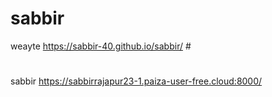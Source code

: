 # sabbir
weayte 
https://sabbir-40.github.io/sabbir/             #
#
sabbir
https://sabbirrajapur23-1.paiza-user-free.cloud:8000/
